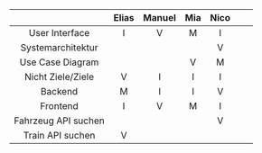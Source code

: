 |                         | Elias     | Manuel     | Mia     | Nico     |       |       |
|:-------------------:    |:-----:    |:------:    |:---:    |:----:    |:-:    |:-:    |
|    User Interface       |   I       |    V       |  M      |   I      |       |       |
|  Systemarchitektur      |           |            |         |   V      |       |       |
|   Use Case Diagram      |           |            |  V      |   M      |       |       |
|  Nicht Ziele/Ziele      |   V       |    I       |  I      |   I      |       |       |
|       Backend           |   M       |    I       |  I      |   V      |       |       |
|       Frontend          |   I       |    V       |  M      |   I      |       |       |
| Fahrzeug API suchen     |           |            |         |   V      |       |       |
|   Train API suchen      |   V       |            |         |          |       |       |
